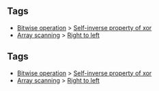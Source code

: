 
## Tags

* [Bitwise operation](/README.md#Bitwise_operation) > [Self-inverse property of xor](/README.md#Bitwise_operation-Self_inverse_property_of_xor)
* [Array scanning](/README.md#Array_scanning) > [Right to left](/README.md#Array_scanning-Right_to_left)

## Tags

* [Bitwise operation](/README.md#Bitwise_operation) > [Self-inverse property of xor](/README.md#Bitwise_operation-Self_inverse_property_of_xor)
* [Array scanning](/README.md#Array_scanning) > [Right to left](/README.md#Array_scanning-Right_to_left)
